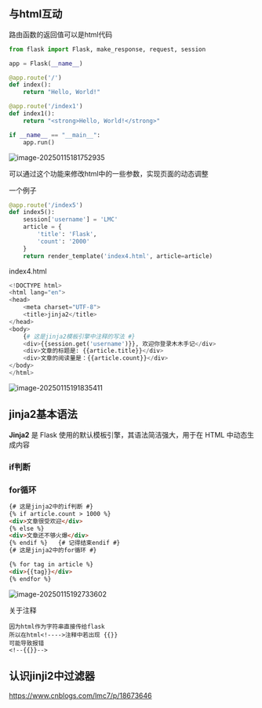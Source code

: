 ## 与html互动

路由函数的返回值可以是html代码

```python
from flask import Flask, make_response, request, session

app = Flask(__name__)

@app.route('/')
def index():
    return "Hello, World!"

@app.route('/index1')
def index1():
    return "<strong>Hello, World!</strong>"

if __name__ == "__main__":
    app.run()
```

![image-20250115181752935](https://s2.loli.net/2025/01/15/ZDhUC845EPoFcNn.png)

可以通过这个功能来修改html中的一些参数，实现页面的动态调整

一个例子

```python
@app.route('/index5')
def index5():
    session['username'] = 'LMC'
    article = {
        'title': 'Flask',
        'count': '2000'
    }
    return render_template('index4.html', article=article)
```

index4.html

```python
<!DOCTYPE html>
<html lang="en">
<head>
    <meta charset="UTF-8">
    <title>jinja2</title>
</head>
<body>
    {# 这是jinja2模板引擎中注释的写法 #}
    <div>{{session.get('username')}}, 欢迎你登录木木手记</div>
    <div>文章的标题是: {{article.title}}</div>
    <div>文章的阅读量是：{{article.count}}</div>
</body>
</html>
```

![image-20250115191835411](https://s2.loli.net/2025/01/15/gXjrSpF7hNx2no6.png)





## jinja2基本语法

**Jinja2** 是 Flask 使用的默认模板引擎，其语法简洁强大，用于在 HTML 中动态生成内容

### if判断

### for循环

```html
{# 这是jinja2中的if判断 #}
{% if article.count > 1000 %}
<div>文章很受欢迎</div>
{% else %}
<div>文章还不够火爆</div>
{% endif %}   {# 记得结束endif #}
{# 这是jinja2中的for循环 #}

{% for tag in article %}
<div>{{tag}}</div>
{% endfor %}
```

![image-20250115192733602](https://s2.loli.net/2025/01/15/NEDPQfRl9dvtHxj.png)

关于注释

```
因为html作为字符串直接传给flask
所以在html<!---->注释中若出现 {{}}
可能导致报错
<!--{{}}-->
```



## 认识jinji2中过滤器

https://www.cnblogs.com/lmc7/p/18673646